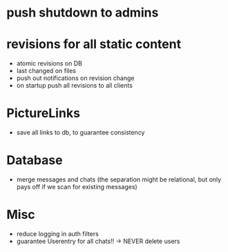 # push shutdown to admins

# revisions for all static content
* atomic revisions on DB
* last changed on files
* push out notifications on revision change
* on startup push all revisions to all clients

# PictureLinks
* save all links to db, to guarantee consistency

# Database
* merge messages and chats (the separation might be relational, but only pays off if we scan for existing messages)

# Misc
* reduce logging in auth filters
* guarantee Userentry for all chats!! -> NEVER delete users
